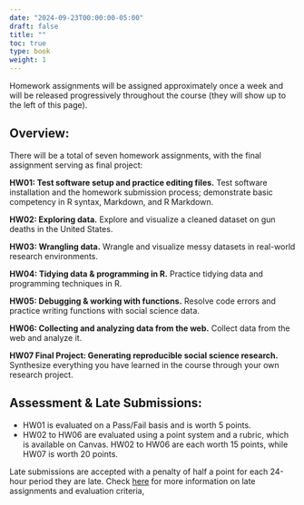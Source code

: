 ```yaml
---
date: "2024-09-23T00:00:00-05:00"
draft: false
title: ""
toc: true
type: book
weight: 1
---
```


<!--
---
header:
  caption: ""
  image: ""
title: Homework assignments
view: 2
type: post
draft: false
---
-->


Homework assignments will be assigned approximately once a week and will be released progressively throughout the course (they will show up to the left of this page). 

<!--
For the exact release and due date, refer to Canvas or the [course schedule](https://docs.google.com/spreadsheets/d/1h7_TmhUr5k7BGT3h-F4VJMUEEUtvvhqw/edit?usp=sharing&ouid=112534119211880791899&rtpof=true&sd=true).
-->


## Overview:

There will be a total of seven homework assignments, with the final assignment serving as final project:

**HW01: Test software setup and practice editing files.** Test software installation and the homework submission process; demonstrate basic competency in R syntax, Markdown, and R Markdown.

**HW02: Exploring data.** Explore and visualize a cleaned dataset on gun deaths in the United States.

**HW03: Wrangling data.** Wrangle and visualize messy datasets in real-world research environments.

**HW04: Tidying data & programming in R.** Practice tidying data and programming techniques in R.

**HW05: Debugging & working with functions.** Resolve code errors and practice writing functions with social science data.

**HW06: Collecting and analyzing data from the web.** Collect data from the web and analyze it.

**HW07 Final Project: Generating reproducible social science research.** Synthesize everything you have learned in the course through your own research project.


## Assessment & Late Submissions:

  * HW01 is evaluated on a Pass/Fail basis and is worth 5 points.
  * HW02 to HW06 are evaluated using a point system and a rubric, which is available on Canvas. HW02 to HW06 are each worth 15 points, while HW07 is worth 20 points. 
  
Late submissions are accepted with a penalty of half a point for each 24-hour period they are late. Check [here](https://computing-soc-sci.netlify.app/faq/homework-evaluations/) for more information on late assignments and evaluation criteria,